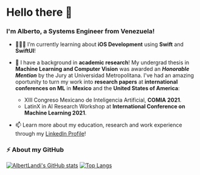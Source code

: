 # Hello there 👋
### I'm Alberto, a Systems Engineer from Venezuela!

- 👨🏻‍💻 I’m currently learning about **iOS Development** using **Swift** and **SwiftUI**!
  
- 📄 I have a background in **academic research**! My undergrad thesis in **Machine Learning and Computer Vision** was awarded an **_Honorable Mention_** by the Jury at Universidad Metropolitana. I've had an amazing oportunity to turn my work into **research papers** at **international conferences on ML** in **Mexico** and the **United States of America**: 
  - XIII Congreso Mexicano de Inteligencia Artificial, **COMIA 2021**. 
  - LatinX in AI Research Workshop at **International Conference on Machine Learning 2021**.

- 📫 Learn more about my education, research and work experience through my [LinkedIn Profile](https://www.linkedin.com/in/alberto-landi-corti%C3%B1as-269b8111a/?locale=en_US)!

### ⚡ About my GitHub
[![AlbertLandi's GitHub stats](https://github-readme-stats.vercel.app/api?username=AlbertLandi)](https://github.com/anuraghazra/github-readme-stats)
[![Top Langs](https://github-readme-stats.vercel.app/api/top-langs/?username=AlbertLandi&layout=compact)](https://github.com/anuraghazra/github-readme-stats)

<!--
**AlbertLandi/AlbertLandi** is a ✨ _special_ ✨ repository because its `README.md` (this file) appears on your GitHub profile.

Here are some ideas to get you started:

- 🔭 I’m currently working on ...
- 🌱 I’m currently learning ...
- 👯 I’m looking to collaborate on ...
- 🤔 I’m looking for help with ...
- 💬 Ask me about ...
- 📫 How to reach me: ...
- 😄 Pronouns: ...
- ⚡ Fun fact: ...
-->
